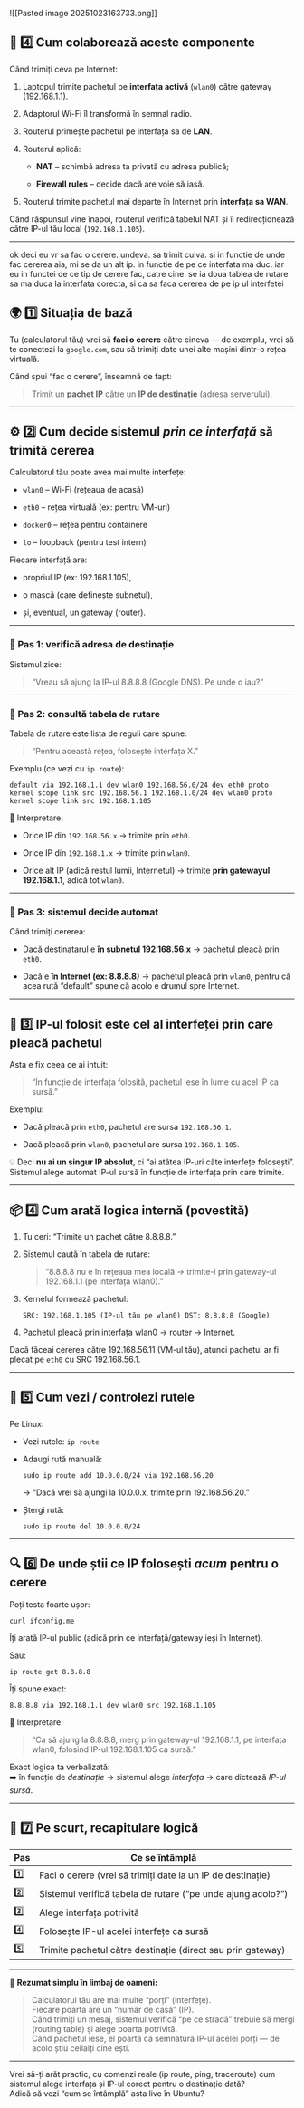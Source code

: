 
![[Pasted image 20251023163733.png]]

## 🚪 4️⃣ Cum colaborează aceste componente

Când trimiți ceva pe Internet:

1. Laptopul trimite pachetul pe **interfața activă** (`wlan0`) către gateway (192.168.1.1).
    
2. Adaptorul Wi-Fi îl transformă în semnal radio.
    
3. Routerul primește pachetul pe interfața sa de **LAN**.
    
4. Routerul aplică:
    
    - **NAT** – schimbă adresa ta privată cu adresa publică;
        
    - **Firewall rules** – decide dacă are voie să iasă.
        
5. Routerul trimite pachetul mai departe în Internet prin **interfața sa WAN**.
    

Când răspunsul vine înapoi, routerul verifică tabelul NAT și îl redirecționează către IP-ul tău local (`192.168.1.105`).



---


ok deci eu vr sa fac o cerere. undeva. sa trimit cuiva. si in functie de unde fac cererea aia, mi se da un alt ip. in functie de pe ce interfata ma duc. iar eu in functei de ce tip de cerere fac, catre cine. se ia doua tablea de rutare sa ma duca la interfata corecta, si ca sa faca cererea de pe ip ul interfetei


## 🌍 1️⃣ Situația de bază

Tu (calculatorul tău) vrei să **faci o cerere** către cineva — de exemplu, vrei să te conectezi la `google.com`, sau să trimiți date unei alte mașini dintr-o rețea virtuală.

Când spui “fac o cerere”, înseamnă de fapt:

> Trimit un **pachet IP** către un **IP de destinație** (adresa serverului).

---

## ⚙️ 2️⃣ Cum decide sistemul _prin ce interfață_ să trimită cererea

Calculatorul tău poate avea mai multe interfețe:

- `wlan0` – Wi-Fi (rețeaua de acasă)
    
- `eth0` – rețea virtuală (ex: pentru VM-uri)
    
- `docker0` – rețea pentru containere
    
- `lo` – loopback (pentru test intern)
    

Fiecare interfață are:

- propriul IP (ex: 192.168.1.105),
    
- o mască (care definește subnetul),
    
- și, eventual, un gateway (router).
    

---

### 🔹 Pas 1: verifică adresa de destinație

Sistemul zice:

> “Vreau să ajung la IP-ul 8.8.8.8 (Google DNS). Pe unde o iau?”

---

### 🔹 Pas 2: consultă **tabela de rutare**

Tabela de rutare este lista de reguli care spune:

> “Pentru această rețea, folosește interfața X.”

Exemplu (ce vezi cu `ip route`):

`default via 192.168.1.1 dev wlan0 192.168.56.0/24 dev eth0 proto kernel scope link src 192.168.56.1 192.168.1.0/24 dev wlan0 proto kernel scope link src 192.168.1.105`

📘 Interpretare:

- Orice IP din `192.168.56.x` → trimite prin `eth0`.
    
- Orice IP din `192.168.1.x` → trimite prin `wlan0`.
    
- Orice alt IP (adică restul lumii, Internetul) → trimite **prin gatewayul 192.168.1.1**, adică tot `wlan0`.
    

---

### 🔹 Pas 3: sistemul decide automat

Când trimiți cererea:

- Dacă destinatarul e **în subnetul 192.168.56.x** → pachetul pleacă prin `eth0`.
    
- Dacă e **în Internet (ex: 8.8.8.8)** → pachetul pleacă prin `wlan0`, pentru că acea rută “default” spune că acolo e drumul spre Internet.
    

---

## 🚪 3️⃣ IP-ul folosit este cel al interfeței prin care pleacă pachetul

Asta e fix ceea ce ai intuit:

> “În funcție de interfața folosită, pachetul iese în lume cu acel IP ca sursă.”

Exemplu:

- Dacă pleacă prin `eth0`, pachetul are sursa `192.168.56.1`.
    
- Dacă pleacă prin `wlan0`, pachetul are sursa `192.168.1.105`.
    

💡 Deci **nu ai un singur IP absolut**, ci “ai atâtea IP-uri câte interfețe folosești”.  
Sistemul alege automat IP-ul sursă în funcție de interfața prin care trimite.

---

## 📦 4️⃣ Cum arată logica internă (povestită)

1. Tu ceri: “Trimite un pachet către 8.8.8.8.”
    
2. Sistemul caută în tabela de rutare:
    
    > “8.8.8.8 nu e în rețeaua mea locală → trimite-l prin gateway-ul 192.168.1.1 (pe interfața wlan0).”
    
3. Kernelul formează pachetul:
    
    `SRC: 192.168.1.105 (IP-ul tău pe wlan0) DST: 8.8.8.8 (Google)`
    
4. Pachetul pleacă prin interfața wlan0 → router → Internet.
    

Dacă făceai cererea către 192.168.56.11 (VM-ul tău), atunci pachetul ar fi plecat pe `eth0` cu SRC 192.168.56.1.

---

## 🧠 5️⃣ Cum vezi / controlezi rutele

Pe Linux:

- Vezi rutele: `ip route`
    
- Adaugi rută manuală:
    
    `sudo ip route add 10.0.0.0/24 via 192.168.56.20`
    
    → “Dacă vrei să ajungi la 10.0.0.x, trimite prin 192.168.56.20.”
    
- Ștergi rută:
    
    `sudo ip route del 10.0.0.0/24`
    

---

## 🔍 6️⃣ De unde știi ce IP folosești _acum_ pentru o cerere

Poți testa foarte ușor:

`curl ifconfig.me`

Îți arată IP-ul public (adică prin ce interfață/gateway ieși în Internet).

Sau:

`ip route get 8.8.8.8`

Îți spune exact:

`8.8.8.8 via 192.168.1.1 dev wlan0 src 192.168.1.105`

📘 Interpretare:

> “Ca să ajung la 8.8.8.8, merg prin gateway-ul 192.168.1.1, pe interfața wlan0, folosind IP-ul 192.168.1.105 ca sursă.”

Exact logica ta verbalizată:  
➡️ în funcție de _destinație_ → sistemul alege _interfața_ → care dictează _IP-ul sursă_.

---

## 🧾 7️⃣ Pe scurt, recapitulare logică

|Pas|Ce se întâmplă|
|---|---|
|1️⃣|Faci o cerere (vrei să trimiți date la un IP de destinație)|
|2️⃣|Sistemul verifică tabela de rutare (“pe unde ajung acolo?”)|
|3️⃣|Alege interfața potrivită|
|4️⃣|Folosește IP-ul acelei interfețe ca sursă|
|5️⃣|Trimite pachetul către destinație (direct sau prin gateway)|

---

💬 **Rezumat simplu în limbaj de oameni:**

> Calculatorul tău are mai multe “porți” (interfețe).  
> Fiecare poartă are un “număr de casă” (IP).  
> Când trimiți un mesaj, sistemul verifică “pe ce stradă” trebuie să mergi (routing table) și alege poarta potrivită.  
> Când pachetul iese, el poartă ca semnătură IP-ul acelei porți — de acolo știu ceilalți cine ești.

---

Vrei să-ți arăt practic, cu comenzi reale (ip route, ping, traceroute) cum sistemul alege interfața și IP-ul corect pentru o destinație dată?  
Adică să vezi “cum se întâmplă” asta live în Ubuntu?